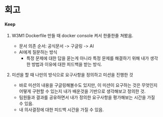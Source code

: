 # 회고
#### Keep
1. W3M1 Dockerfile 만들 때 docker console 켜서 한줄한줄 쳐봤음.
    - 문서 의존 순서: 공식문서 -> 구글링 -> AI 
    - AI에게 질문하는 방식
        - 특정 문제에 대한 답을 묻는게 아니라 특정 문제를 해결하기 위해 내가 생각한 방법과 이유에 대한 피드백을 받는 방식. 

2. 미션을 할 때 나만의 방식으로 요구사항을 정의하고 미션을 진행한 것
    - 바로 미션의 내용을 구글링해볼수도 있지만, 이 미션이 요구하는 것은 무엇인지 어떻게 구현할 수 있는지 내가 배운것을 기반으로 생각해보고 정의한 것.
    - 팀원들과 결과를 공유하면서 내가 정의한 요구사항을 평가해보는 시간을 가질 수 있음.
    - 내 의사결정에 대한 피드백 시간을 가질 수 있음.